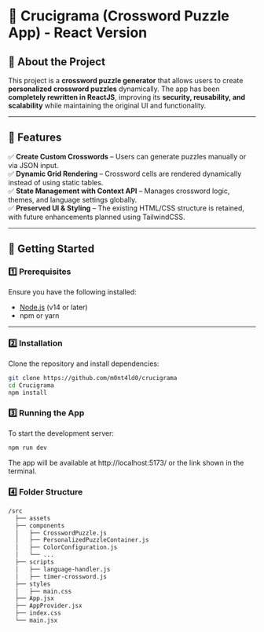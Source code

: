 # 📖 Crucigrama (Crossword Puzzle App) - React Version  

## 🚀 About the Project  
This project is a **crossword puzzle generator** that allows users to create **personalized crossword puzzles** dynamically. The app has been **completely rewritten in ReactJS**, improving its **security, reusability, and scalability** while maintaining the original UI and functionality.  

---

## 🎯 Features  
✅ **Create Custom Crosswords** – Users can generate puzzles manually or via JSON input.  
✅ **Dynamic Grid Rendering** – Crossword cells are rendered dynamically instead of using static tables.  
✅ **State Management with Context API** – Manages crossword logic, themes, and language settings globally.  
✅ **Preserved UI & Styling** – The existing HTML/CSS structure is retained, with future enhancements planned using TailwindCSS.  

---

## 🔧 Getting Started  

### **1️⃣ Prerequisites**  
Ensure you have the following installed:  
- [Node.js](https://nodejs.org/) (v14 or later)  
- npm or yarn  

---

### **2️⃣ Installation**  

Clone the repository and install dependencies:  
```bash
git clone https://github.com/m0nt4ld0/crucigrama
cd Crucigrama  
npm install  
```

### **3️⃣ Running the App**
To start the development server:

```bash
npm run dev
```
The app will be available at http://localhost:5173/ or the link shown in the terminal.

### **4️⃣ Folder Structure**
```bash
/src  
  ├── assets
  ├── components  
  │   ├── CrosswordPuzzle.js  
  │   ├── PersonalizedPuzzleContainer.js  
  │   ├── ColorConfiguration.js  
  │   └── ...  
  ├── scripts
  │   ├── language-handler.js
  │   ├── timer-crossword.js
  ├── styles
  │   ├── main.css
  ├── App.jsx   
  ├── AppProvider.jsx  
  ├── index.css 
  └── main.jsx

```
